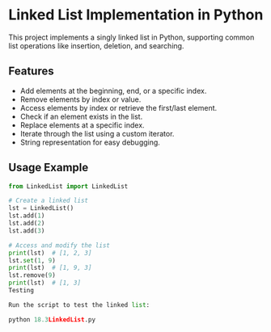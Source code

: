 # Linked List Implementation in Python

This project implements a singly linked list in Python, supporting common list operations like insertion, deletion, and searching.

## Features

- Add elements at the beginning, end, or a specific index.
- Remove elements by index or value.
- Access elements by index or retrieve the first/last element.
- Check if an element exists in the list.
- Replace elements at a specific index.
- Iterate through the list using a custom iterator.
- String representation for easy debugging.

## Usage Example

```python
from LinkedList import LinkedList

# Create a linked list
lst = LinkedList()
lst.add(1)
lst.add(2)
lst.add(3)

# Access and modify the list
print(lst)  # [1, 2, 3]
lst.set(1, 9)
print(lst)  # [1, 9, 3]
lst.remove(9)
print(lst)  # [1, 3]
Testing

Run the script to test the linked list:

python 18.3LinkedList.py
